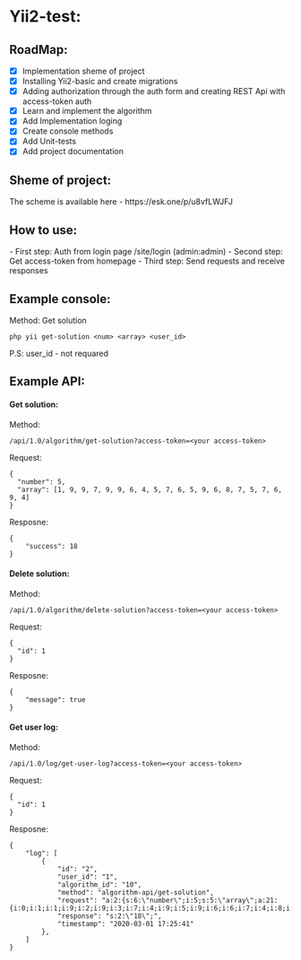 # Yii2-test:
<h2>RoadMap:</h2>

- [x] Implementation sheme of project
- [x] Installing Yii2-basic and create migrations
- [x] Adding authorization through the auth form and creating REST Api with access-token auth
- [x] Learn and implement the algorithm
- [x] Add Implementation loging
- [x] Create console methods
- [x] Add Unit-tests
- [x] Add project documentation

<h2>Sheme of project:</h2>
The scheme is available here - https://esk.one/p/u8vfLWJFJ
<br>

<h2>How to use:</h2>
- First step: Auth from login page /site/login (admin:admin)
- Second step: Get access-token from homepage
- Third step: Send requests and receive responses
<br>

<h2>Example console:</h2>

Method: Get solution <br>
~~~
php yii get-solution <num> <array> <user_id>
~~~

P.S: user_id - not requared

<h2>Example API:</h2>
<h4>Get solution:</h4>

Method: <br>

~~~
/api/1.0/algorithm/get-solution?access-token=<your access-token>
~~~

Request: <br>

~~~
{
  "number": 5,
  "array": [1, 9, 9, 7, 9, 9, 6, 4, 5, 7, 6, 5, 9, 6, 8, 7, 5, 7, 6, 9, 4]
}
~~~

Resposne: <br>

~~~
{
    "success": 18
}
~~~

<h4>Delete solution:</h4>

Method: <br>

~~~
/api/1.0/algorithm/delete-solution?access-token=<your access-token>
~~~

Request: <br>

~~~
{
  "id": 1
} 
~~~

Resposne: <br>

~~~
{
    "message": true
}
~~~

<h4>Get user log:</h4>

Method: <br>

~~~
/api/1.0/log/get-user-log?access-token=<your access-token>
~~~

Request: <br>

~~~
{
  "id": 1
} 
~~~

Resposne: <br>

~~~
{
    "log": [
        {
            "id": "2",
            "user_id": "1",
            "algorithm_id": "10",
            "method": "algorithm-api/get-solution",
            "request": "a:2:{s:6:\"number\";i:5;s:5:\"array\";a:21:{i:0;i:1;i:1;i:9;i:2;i:9;i:3;i:7;i:4;i:9;i:5;i:9;i:6;i:6;i:7;i:4;i:8;i:5;i:9;i:7;i:10;i:6;i:11;i:5;i:12;i:9;i:13;i:6;i:14;i:8;i:15;i:7;i:16;i:5;i:17;i:7;i:18;i:6;i:19;i:9;i:20;i:4;}}",
            "response": "s:2:\"18\";",
            "timestamp": "2020-03-01 17:25:41"
        },
    ]
}
~~~